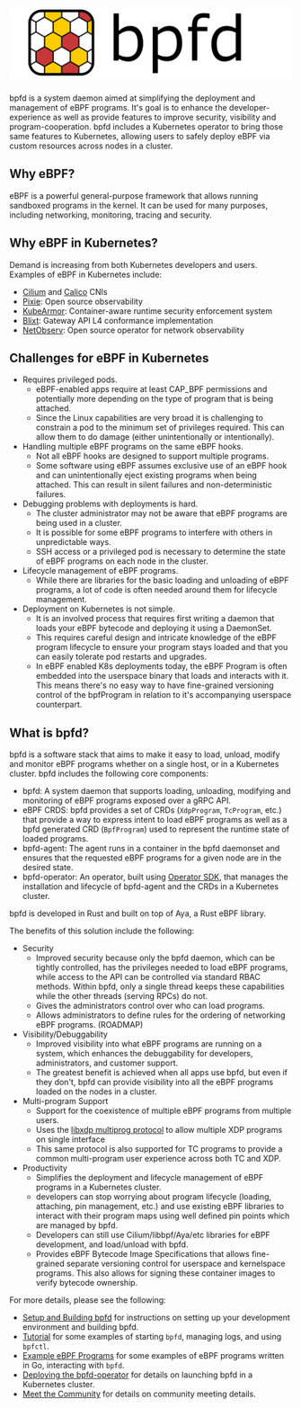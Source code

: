# [![Welcome to bpfd](./img/bpfd.svg)](https://bpfd.netlify.app/)

bpfd is a system daemon aimed at simplifying the deployment and management of
eBPF programs. It's goal is to enhance the developer-experience as well as
provide features to improve security, visibility and program-cooperation. bpfd
includes a Kubernetes operator to bring those same features to Kubernetes,
allowing users to safely deploy eBPF via custom resources across nodes in a
cluster.

## Why eBPF?

eBPF is a powerful general-purpose framework that allows running sandboxed
programs in the kernel.  It can be used for many purposes, including networking,
monitoring, tracing and security.

## Why eBPF in Kubernetes?

Demand is increasing from both Kubernetes developers and users. Examples of eBPF
in Kubernetes include:

- [Cilium](https://cilium.io/) and [Calico](https://www.tigera.io/project-calico/)
  CNIs
- [Pixie](https://px.dev/): Open source observability
- [KubeArmor](https://kubearmor.io/): Container-aware runtime security
  enforcement system
- [Blixt](https://github.com/Kong/blixt): Gateway API L4 conformance
  implementation
- [NetObserv](https://github.com/netobserv): Open source operator for network
  observability

## Challenges for eBPF in Kubernetes

- Requires privileged pods.
  - eBPF-enabled apps require at least CAP_BPF permissions and potentially
      more depending on the type of program that is being attached.
  - Since the Linux capabilities are very broad it is challenging to constrain
      a pod to the minimum set of privileges required. This can allow them to do
      damage (either unintentionally or intentionally).
- Handling multiple eBPF programs on the same eBPF hooks.
  - Not all eBPF hooks are designed to support multiple programs.
  - Some software using eBPF assumes exclusive use of an eBPF hook and can
      unintentionally eject existing programs when being attached. This can
      result in silent failures and non-deterministic failures.
- Debugging problems with deployments is hard.
  - The cluster administrator may not be aware that eBPF programs are being
      used in a cluster.
  - It is possible for some eBPF programs to interfere with others in
      unpredictable ways.
  - SSH access or a privileged pod is necessary to determine the state of eBPF
      programs on each node in the cluster.
- Lifecycle management of eBPF programs.
  - While there are libraries for the basic loading and unloading of eBPF
      programs, a lot of code is often needed around them for lifecycle
      management.
- Deployment on Kubernetes is not simple.
  - It is an involved process that requires first writing a daemon that loads
      your eBPF bytecode and deploying it using a DaemonSet.
  - This requires careful design and intricate knowledge of the eBPF program
      lifecycle to ensure your program stays loaded and that you can easily
      tolerate pod restarts and upgrades.
  - In eBPF enabled K8s deployments today, the eBPF Program is often embedded
      into the userspace binary that loads and interacts with it. This means
      there's no easy way to have fine-grained versioning control of the
      bpfProgram in relation to it's accompanying userspace counterpart.

## What is bpfd?

bpfd is a software stack that aims to make it easy to load, unload, modify and
monitor eBPF programs whether on a single host, or in a Kubernetes cluster. bpfd
includes the following core components:

- bpfd: A system daemon that supports loading, unloading, modifying and
  monitoring of eBPF programs exposed over a gRPC API.
- eBPF CRDS: bpfd provides a set of CRDs (`XdpProgram`, `TcProgram`, etc.) that
  provide a way to express intent to load eBPF programs as well as a bpfd
  generated CRD (`BpfProgram`) used to represent the runtime state of loaded
  programs.
- bpfd-agent: The agent runs in a container in the bpfd daemonset and ensures
  that the requested eBPF programs for a given node are in the desired state.
- bpfd-operator: An operator, built using [Operator
  SDK](https://sdk.operatorframework.io/), that manages the installation and
  lifecycle of bpfd-agent and the CRDs in a Kubernetes cluster.

bpfd is developed in Rust and built on top of Aya, a Rust eBPF library.

The benefits of this solution include the following:

- Security
  - Improved security because only the bpfd daemon, which can be tightly
      controlled, has the privileges needed to load eBPF programs, while access
      to the API can be controlled via standard RBAC methods.  Within bpfd, only
      a single thread keeps these capabilities while the other threads (serving
      RPCs) do not.
  - Gives the administrators control over who can load programs.
  - Allows administrators to define rules for the ordering of networking eBPF
      programs. (ROADMAP)
- Visibility/Debuggability
  - Improved visibility into what eBPF programs are running on a system, which
      enhances the debuggability for developers, administrators, and customer
      support.
  - The greatest benefit is achieved when all apps use bpfd, but even if they
      don't, bpfd can provide visibility into all the eBPF programs loaded on
      the nodes in a cluster.
- Multi-program Support
  - Support for the coexistence of multiple eBPF programs from multiple users.
  - Uses the [libxdp multiprog
      protocol](https://github.com/xdp-project/xdp-tools/blob/master/lib/libxdp/protocol.org)
      to allow multiple XDP programs on single interface
  - This same protocol is also supported for TC programs to provide a common
      multi-program user experience across both TC and XDP.
- Productivity
  - Simplifies the deployment and lifecycle management of eBPF programs in a
      Kubernetes cluster.
  - developers can stop worrying about program lifecycle (loading, attaching,
      pin management, etc.) and use existing eBPF libraries to interact with
      their program maps using well defined pin points which are managed by
      bpfd.
  - Developers can still use Cilium/libbpf/Aya/etc libraries for eBPF
      development, and load/unload with bpfd.
  - Provides eBPF Bytecode Image Specifications that allows fine-grained
      separate versioning control for userspace and kernelspace programs. This
      also allows for signing these container images to verify bytecode
      ownership.

For more details, please see the following:

- [Setup and Building bpfd](./getting-started/building-bpfd.md) for instructions
  on setting up your development environment and building bpfd.
- [Tutorial](./getting-started/tutorial.md) for some examples of starting
  `bpfd`, managing logs, and using `bpfctl`.
- [Example eBPF Programs](./getting-started/example-bpf.md) for some examples of
  eBPF programs written in Go, interacting with `bpfd`.
- [Deploying the bpfd-operator](./developer-guide/operator-quick-start.md) for
  details on launching bpfd in a Kubernetes cluster.
- [Meet the Community](./governance/MEETINGS.md) for details on community
  meeting details.
